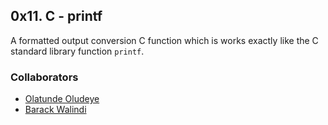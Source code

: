## 0x11. C - printf

A formatted output conversion C function which is works exactly like the C standard library function `printf`.

### Collaborators
- [Olatunde Oludeye](https://github.com/Olu-d)
- [Barack Walindi](https://github.com/walindi)
